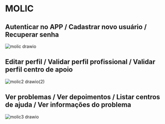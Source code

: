 # MOLIC

## Autenticar no APP / Cadastrar novo usuário / Recuperar senha
![molic drawio](https://github.com/user-attachments/assets/9699639e-f185-4f17-827e-2e892a4b2da5)



## Editar perfil / Validar perfil profissional / Validar perfil centro de apoio
![molic2 drawio(2)](https://github.com/user-attachments/assets/9b853a37-6dd1-443f-8c8d-f11b14ec92fc)



## Ver problemas / Ver depoimentos / Listar centros de ajuda / Ver informações do problema
![molic3 drawio](https://github.com/user-attachments/assets/97d9116f-7a0f-46a3-8885-f15b00712811)


